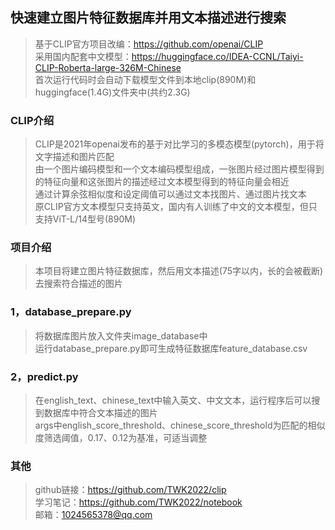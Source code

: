 ## 快速建立图片特征数据库并用文本描述进行搜索
>基于CLIP官方项目改编：https://github.com/openai/CLIP  
>采用国内配套中文模型：https://huggingface.co/IDEA-CCNL/Taiyi-CLIP-Roberta-large-326M-Chinese  
>首次运行代码时会自动下载模型文件到本地clip(890M)和huggingface(1.4G)文件夹中(共约2.3G)  
### CLIP介绍
>CLIP是2021年openai发布的基于对比学习的多模态模型(pytorch)，用于将文字描述和图片匹配  
>由一个图片编码模型和一个文本编码模型组成，一张图片经过图片模型得到的特征向量和这张图片的描述经过文本模型得到的特征向量会相近  
>通过计算余弦相似度和设定阈值可以通过文本找图片、通过图片找文本  
>原CLIP官方文本模型只支持英文，国内有人训练了中文的文本模型，但只支持ViT-L/14型号(890M)  
### 项目介绍
>本项目将建立图片特征数据库，然后用文本描述(75字以内，长的会被截断)去搜索符合描述的图片  
### 1，database_prepare.py
>将数据库图片放入文件夹image_database中  
>运行database_prepare.py即可生成特征数据库feature_database.csv  
### 2，predict.py
>在english_text、chinese_text中输入英文、中文文本，运行程序后可以搜到数据库中符合文本描述的图片  
>args中english_score_threshold、chinese_score_threshold为匹配的相似度筛选阈值，0.17、0.12为基准，可适当调整  
### 其他
>github链接：https://github.com/TWK2022/clip  
>学习笔记：https://github.com/TWK2022/notebook  
>邮箱：1024565378@qq.com  